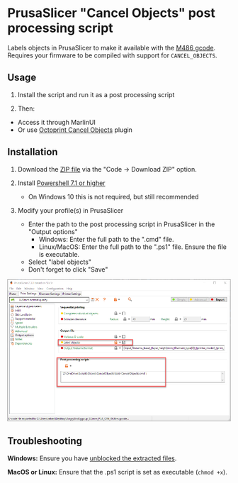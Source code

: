 # PrusaSlicer "Cancel Objects" post processing script

Labels objects in PrusaSlicer to make it available with the [M486 gcode](https://marlinfw.org/docs/gcode/M486.html). Requires your firmware to be compiled with support for `CANCEL_OBJECTS`.

## Usage

1. Install the script and run it as a post processing script

2. Then:
 - Access it through MarlinUI
 - Or use [Octoprint Cancel Objects](https://plugins.octoprint.org/plugins/cancelobject/) plugin

## Installation

1. Download the [ZIP file](archive/refs/heads/master.zip) via the "Code -> Download ZIP" option.

2. Install [Powershell 7.1 or higher](https://docs.microsoft.com/en-us/powershell/scripting/install/installing-powershell?view=powershell-7.1#powershell)
   - On Windows 10 this is not required, but still recommended

3. Modify your profile(s) in PrusaSlicer
   - Enter the path to the post processing script in PrusaSlicer in the "Output options"
      - Windows: Enter the full path to the ".cmd" file.
      - Linux/MacOS: Enter the full path to the ".ps1" file. Ensure the file is executable.
   - Select "label objects"
   - Don't forget to click "Save"

![PrusaSlicer screenshot](docs/prusaslicer.png)

## Troubleshooting

**Windows:** Ensure you have [unblocked the extracted files](https://www.tenforums.com/tutorials/5357-unblock-file-windows-10-a.html).

**MacOS or Linux:** Ensure that the .ps1 script is set as executable (`chmod +x`).